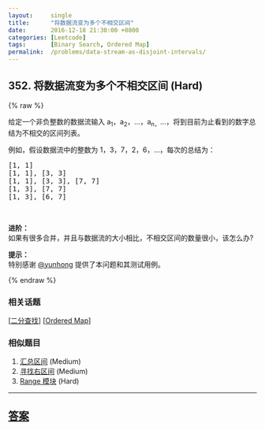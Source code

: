 ```yaml
---
layout:     single
title:      "将数据流变为多个不相交区间"
date:       2016-12-18 21:30:00 +0800
categories: [Leetcode]
tags:       [Binary Search, Ordered Map]
permalink:  /problems/data-stream-as-disjoint-intervals/
---
```


## 352. 将数据流变为多个不相交区间 (Hard)

{% raw %}

<p>给定一个非负整数的数据流输入 a<sub>1</sub>，a<sub>2</sub>，&hellip;，a<sub>n，</sub>&hellip;，将到目前为止看到的数字总结为不相交的区间列表。</p>

<p>例如，假设数据流中的整数为 1，3，7，2，6，&hellip;，每次的总结为：</p>

<pre>[1, 1]
[1, 1], [3, 3]
[1, 1], [3, 3], [7, 7]
[1, 3], [7, 7]
[1, 3], [6, 7]
</pre>

<p>&nbsp;</p>

<p><strong>进阶：</strong><br>
如果有很多合并，并且与数据流的大小相比，不相交区间的数量很小，该怎么办?</p>

<p><strong>提示：</strong><br>
特别感谢 <a href="https://discuss.leetcode.com/user/yunhong">@yunhong</a> 提供了本问题和其测试用例。</p>

{% endraw %}

### 相关话题
  [[二分查找](https://github.com/openset/leetcode/tree/master/tag/binary-search/README.md)]
  [[Ordered Map](https://github.com/openset/leetcode/tree/master/tag/ordered-map/README.md)]

### 相似题目
  1. [汇总区间](/problems/summary-ranges) (Medium)
  1. [寻找右区间](/problems/find-right-interval) (Medium)
  1. [Range 模块](/problems/range-module) (Hard)

---

## [答案](https://github.com/openset/leetcode/tree/master/problems/data-stream-as-disjoint-intervals)
